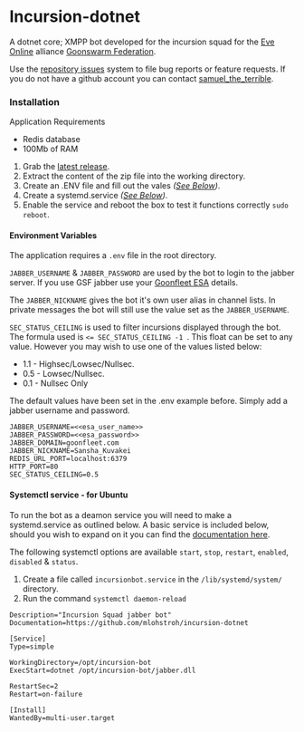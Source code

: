 
# Incursion-dotnet

A dotnet core; XMPP bot developed for the incursion squad for the [Eve Online](https://eveonline.com) alliance [Goonswarm Federation](https://goonfleet.com).

Use the [repository issues](https://github.com/mlohstroh/incursion-dotnet/issues) system to file bug reports or feature requests. If you do not have a github account you can contact [samuel_the_terrible](xmpp:samuel_the_terrible@goonfleet.com).

### Installation
Application Requirements

- Redis database
- 100Mb of RAM

1. Grab the [latest release](https://github.com/mlohstroh/incursion-dotnet/releases).
2. Extract the content of the zip file into the working directory.
3. Create an .ENV file and fill out the vales _([See Below](#environment-variables))_.
3. Create a systemd.service _([See Below](#systemctl-service---for-ubuntu))_.
4. Enable the service and reboot the box to test it functions correctly `sudo reboot`.


#### Environment Variables
The application requires a `.env` file in the root directory. 

`JABBER_USERNAME` & `JABBER_PASSWORD` are used by the bot to login to the jabber server. If you use GSF jabber use your [Goonfleet ESA](https://goonfleet.com/esa/) details.

The `JABBER_NICKNAME` gives the bot it's own user alias in channel lists. In private messages the bot will still use the value set as the `JABBER_USERNAME`.


`SEC_STATUS_CEILING`
is used to filter incursions displayed through the bot. The formula used is `<= SEC_STATUS_CEILING -1 `. This float can be set to any value. However you may wish to use one of the values listed below:

- 1.1 - Highsec/Lowsec/Nullsec.
- 0.5 - Lowsec/Nullsec.
- 0.1 - Nullsec Only

The default values have been set in the .env example before. Simply add a jabber username and password.
```
JABBER_USERNAME=<<esa_user_name>>
JABBER_PASSWORD=<<esa_password>>
JABBER_DOMAIN=goonfleet.com
JABBER_NICKNAME=Sansha_Kuvakei
REDIS_URL_PORT=localhost:6379
HTTP_PORT=80
SEC_STATUS_CEILING=0.5
```

#### Systemctl service - for Ubuntu
To run the bot as a deamon service you will need to make a systemd.service as outlined below. A basic service is included below, should you wish to expand on it you can find the [documentation here](https://www.digitalocean.com/community/tutorials/understanding-systemd-units-and-unit-files). 

The following systemctl options are available `start`, `stop`, `restart`, `enabled`, `disabled` & `status`.
1. Create a file called `incursionbot.service` in the `/lib/systemd/system/` directory.
2. Run the command `systemctl daemon-reload`


```[Unit]
Description="Incursion Squad jabber bot"
Documentation=https://github.com/mlohstroh/incursion-dotnet

[Service]
Type=simple

WorkingDirectory=/opt/incursion-bot
ExecStart=dotnet /opt/incursion-bot/jabber.dll

RestartSec=2
Restart=on-failure

[Install]
WantedBy=multi-user.target
```

